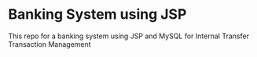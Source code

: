 # Banking System using JSP
This repo for a banking system using JSP and MySQL for Internal Transfer Transaction Management 
